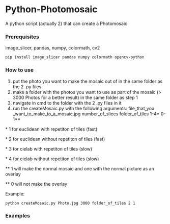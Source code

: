 # Python-Photomosaic
A python script (actually 2) that can create a Photomosaic
### Prerequisites
image_slicer, pandas, numpy, colormath, cv2
```
pip install image_slicer pandas numpy colormath opencv-python
```
### How to use
1. put the photo you want to make the mosaic out of in the same folder as the 2 .py files
2. make a folder with the photos you want to use as part of the mosaic (> 3000 Photos for a better result) in the same folder as step 1
3. navigate in cmd to the folder with the 2 .py files in it
4. run the createMosaic.py with the following arguments: file_that_you _want_to_make_to_a_mosaic.jpg number_of_slices folder_of_tiles 1-4* 0-1**

\* 1 for euclidean with repetiton of tiles (fast)

\* 2 for euclidean without repetiton of tiles (fast)

\* 3 for cielab with repetiton of tiles (slow)

\* 4 for cielab without repetiton of tiles (slow)

** 1 will make the normal mosaic and one with the normal picture as an overlay

** 0 will not make the overlay

Example:
```
python createMosaic.py Photo.jpg 3000 folder_of_tiles 2 1
```

### Examples

